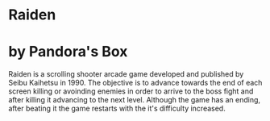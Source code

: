 # Raiden
# by Pandora's Box

Raiden is a scrolling shooter arcade game developed and published by Seibu Kaihetsu in 1990. The objective is to advance towards the end of each screen killing or avoinding enemies in order to arrive to the boss fight and after killing it advancing to the next level. Although the game has an ending, after beating it the game restarts with the it's difficulty increased.
